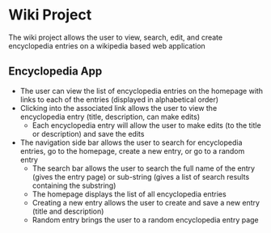 # Wiki Project
The wiki project allows the user to view, search, edit, and create encyclopedia entries on a wikipedia based web application

## Encyclopedia App
- The user can view the list of encyclopedia entries on the homepage with links to each of the entries (displayed in alphabetical order)
- Clicking into the associated link allows the user to view the encyclopedia entry (title, description, can make edits)
    - Each encyclopedia entry will allow the user to make edits (to the title or description) and save the edits
- The navigation side bar allows the user to search for encyclopedia entries, go to the homepage, create a new entry, or go to a random entry
    - The search bar allows the user to search the full name of the entry (gives the entry page) or sub-string (gives a list of search results containing the substring)
    - The homepage displays the list of all encyclopedia entries
    - Creating a new entry allows the user to create and save a new entry (title and description)
    - Random entry brings the user to a random encyclopedia entry page